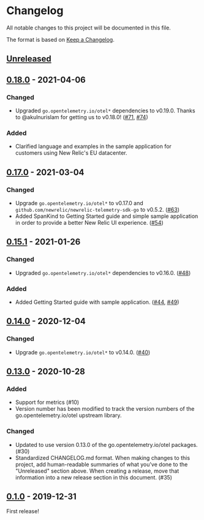 # Changelog

All notable changes to this project will be documented in this file.

The format is based on [Keep a Changelog](https://keepachangelog.com/en/1.0.0/).

## [Unreleased]



## [0.18.0] - 2021-04-06

### Changed
 - Upgraded `go.opentelemetry.io/otel*` dependencies to v0.19.0. Thanks to @akulnurislam for getting us to v0.18.0! ([#71](https://github.com/nicksherron/opentelemetry-exporter-go/pull/71), [#74](https://github.com/nicksherron/opentelemetry-exporter-go/pull/74))

### Added
- Clarified language and examples in the sample application for customers using 
New Relic's EU datacenter.

## [0.17.0] - 2021-03-04

### Changed

- Upgrade `go.opentelemetry.io/otel*` to v0.17.0 and `github.com/newrelic/newrelic-telemetry-sdk-go` to v0.5.2.
  ([#63](https://github.com/nicksherron/opentelemetry-exporter-go/pull/63))
- Added SpanKind to Getting Started guide and simple sample application in order
  to provide a better New Relic UI experience.
  ([#54](https://github.com/nicksherron/opentelemetry-exporter-go/pull/54))

## [0.15.1] - 2021-01-26

### Changed

- Upgraded `go.opentelemetry.io/otel*` dependencies to v0.16.0. ([#48](https://github.com/nicksherron/opentelemetry-exporter-go/pull/48))

### Added

- Added Getting Started guide with sample application. ([#44](https://github.com/nicksherron/opentelemetry-exporter-go/pull/44), [#49](https://github.com/nicksherron/opentelemetry-exporter-go/pull/49))

## [0.14.0] - 2020-12-04

### Changed

- Upgrade `go.opentelemetry.io/otel*` to v0.14.0. ([#40](https://github.com/nicksherron/opentelemetry-exporter-go/pull/40))

## [0.13.0] - 2020-10-28

### Added

- Support for metrics (#10)
- Version number has been modified to track the version numbers of the
  go.opentelemetry.io/otel upstream library.

### Changed

- Updated to use version 0.13.0 of the go.opentelemetry.io/otel packages. (#30)
- Standardized CHANGELOG.md format. When making changes to this project, add
  human-readable summaries of what you've done to the "Unreleased" section
  above. When creating a release, move that information into a new release
  section in this document. (#35)

## [0.1.0] - 2019-12-31

First release!

[Unreleased]: https://github.com/nicksherron/opentelemetry-exporter-go/compare/v0.18.0...HEAD
[0.18.0]: https://github.com/nicksherron/opentelemetry-exporter-go/compare/v0.17.0...v0.18.0
[0.17.0]: https://github.com/nicksherron/opentelemetry-exporter-go/compare/v0.15.1...v0.17.0
[0.15.1]: https://github.com/nicksherron/opentelemetry-exporter-go/compare/v0.14.0...v0.15.1
[0.14.0]: https://github.com/nicksherron/opentelemetry-exporter-go/compare/v0.13.0...v0.14.0
[0.13.0]: https://github.com/nicksherron/opentelemetry-exporter-go/compare/v0.1.0...v0.13.0
[0.1.0]: https://github.com/nicksherron/opentelemetry-exporter-go/releases/tag/v0.1.0
